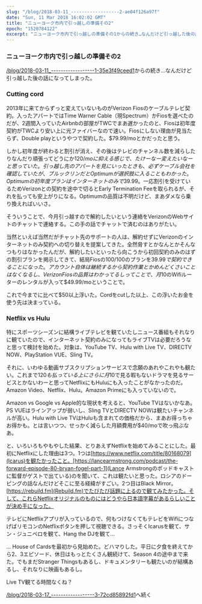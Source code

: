```yaml
---
slug: "/blog/2018-03-11_------------------2-ae04f126a97f"
date: "Sun, 11 Mar 2018 16:02:02 GMT"
title: "ニューヨーク市内で引っ越しの準備その2"
epoch: "1520784122"
excerpt: "ニューヨーク市内で引っ越しの準備その1からの続き…なんだけど引っ越した後の話になってしまった。"
---
```


### ニューヨーク市内で引っ越しの準備その2

[/blog/2018-03-11_------------------1-35e3f49ceed1](ニューヨーク市内で引っ越しの準備その1)からの続き…なんだけど引っ越した後の話になってしまった。

### Cutting cord

2013年に来てからずっと変えていないものがVerizon Fiosのケーブルテレビ契約。入ったアパートではTime Warner Cable（現Spectrum）かFiosを選べたのだが、2週間入っていたAirbnbの部屋がTWCでまあ遅かったのと、Fiosは初年度契約がTWCより安い上に光ファイバーなので速い。Fiosにしない理由が見当たらず、Double playというやつで契約した。$79.99/moとかだったと思う。

しかし初年度が終わると割引が消え、その後はテレビのチャンネル数を減らしたりなんだり頑張ってどうにか$120/moに抑える感じで、たけーなー変えたいなーと思っていた。引っ越し先のアパートを見にいったときも、必ずケーブル会社を確認していたが、ブルックリンだとOptimumが選択肢に入ることもわかった。Optimumの初年度プランはインターネットのみで$39.99。一応割引を受けているためVerizonとの契約を途中で切るとEarly Termination Feeを取られるが、それを払っても安上がりになる。Optimumの品質は不明だけど、まあダメなら乗り換えればいいさ。

そういうことで、今月引っ越すので解約したいという連絡をVerizonのWebサイトのチャットで連絡する。この手の話でチャットで済むのはありがたい。

当然といえば当然だがチャット先のサポートの人は、解約せずにVerizonのインターネットのみ契約への切り替えを提案してきた。全然脅すとかなんとかそんなつもりはなかったんだが、解約したいといったら向こうから初回契約のみのはずの割引プランを掲示してきて、結局Fiosの100/100のプランを$39.99で契約できることになった。アカウント自体は継続するから契約作業とかめんどくさいことはなくなるし、Verizon Fiosの品質はわかってるしってことで、月$10のWifiルーターのレンタルが入って$49.99/moということで。

これで今までに比べて$50以上浮いた。Cordをcutした以上、この浮いたお金を使う先は決まっている。

### Netflix vs Hulu

特にスポーツシーズンに結構ライブテレビを観ていたしニュース番組もそれなりに観ていたので、インターネット契約のみになってもライブTVは必要だろうなと思って検討を始めた。対象は、YouTube TV、Hulu with Live TV、DIRECTV NOW、PlayStation VUE、Sling TV。

それに、いわゆる動画サブスクリプションサービスで念願のあれやこれやも観たい。これまで$120も払っている上にさらに月$10で見る暇もないドラマを見るサービスとかないわーと思ってNetflixにもHuluにも入ったことがなかったのだ。Amazon Video、Netflix、Hulu。Amazon Primeにも入っていないので。

Amazon vs Google vs Apple的な現状を考えると、YouTube TVはないかなあ。PS VUEはラインアップが弱いし、Sling TVとDIRECTV NOWは観たいチャンネルが高い。Hulu with Live TVはHuluも含まれての価格だから、まあお得っちゃお得かも。とは言いつつ、せっかく減らした月額費用が$40/moで吹っ飛ぶなあ。

と、いろいろもやもやした結果、とりあえずNetflixを始めてみることにした。最初にNetflixにした理由は3つ。1つは[https://www.netflix.com/title/80168079](Icarus)を観たかったこと。[https://lancearmstrong.com/podcast/the-forward-episode-80-bryan-fogel-part-1](Lance Armstrongのポッドキャストに監督がゲストで出ている)のを聞いて、これは観たいと思った。ロシアのドーピングの話なんだけどそこに至る経緯がすごい。2つ目はBlack Mirror。[https://rebuild.fm](Rebuild.fm)でたびたび話題に上るので観てみたかった。そして、これらNetflixオリジナルのものにはどうやら日本語字幕があるらしいことが決め手になった。

テレビにNetflixアプリが入っているので、何もつけなくてもテレビをWifiにつなげばリモコンのNetflixボタンを押して視聴できる。さっそくIcarusを観て、サン・ジュニペロを観て、Hang the DJを観て…

… House of Cardsを最初から見始めた。どハマりした。平日に夕食を終えてから2、3エピソード、休日はもっとたくさん観続けて、Season 4の途中まで来た。でもまだStranger Thingsもあるし、ドキュメンタリーも観たいのが結構あるし、それなりに映画もあるし。

Live TV観てる時間なくね？

[/blog/2018-03-17_------------------3-72cd85892fd1](ニューヨーク市内で引っ越しの準備その3)へ続く

